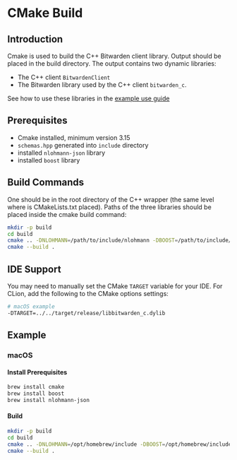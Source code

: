 # CMake Build

## Introduction

Cmake is used to build the C++ Bitwarden client library. Output should be placed in the build directory.
The output contains two dynamic libraries:

- The C++ client `BitwardenClient`
- The Bitwarden library used by the C++ client `bitwarden_c`.

See how to use these libraries in the [example use guide](./examples/ExampleUse.md)

## Prerequisites

- Cmake installed, minimum version 3.15
- `schemas.hpp` generated into `include` directory
- installed `nlohmann-json` library
- installed `boost` library

## Build Commands

One should be in the root directory of the C++ wrapper (the same level where is CMakeLists.txt placed). Paths of the
three libraries should be placed inside the cmake build command:

```bash
mkdir -p build
cd build
cmake .. -DNLOHMANN=/path/to/include/nlohmann -DBOOST=/path/to/include/boost -DTARGET=relative/path/to/libbitwarden_c
cmake --build .
```

## IDE Support

You may need to manually set the CMake `TARGET` variable for your IDE. For CLion, add the following to the CMake options
settings:

```bash
# macOS example
-DTARGET=../../target/release/libbitwarden_c.dylib
```

## Example

### macOS

#### Install Prerequisites

```bash
brew install cmake
brew install boost
brew install nlohmann-json
```

#### Build

```bash
mkdir -p build
cd build
cmake .. -DNLOHMANN=/opt/homebrew/include -DBOOST=/opt/homebrew/include -DTARGET=../../target/release/libbitwarden_c.dylib
cmake --build .
```
